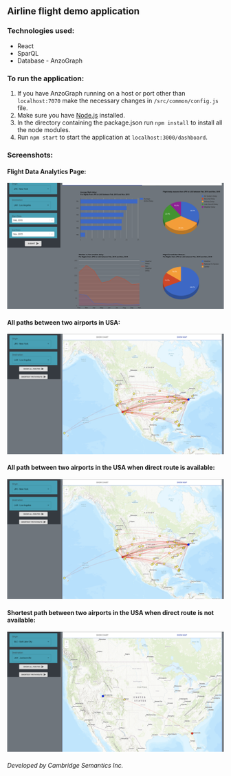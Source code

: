 ## Airline flight demo application


### Technologies used:
* React 
* SparQL
* Database - AnzoGraph

### To run the application:
1. If you have AnzoGraph running on a host or port other than `localhost:7070` make the necessary changes in `/src/common/config.js` file.
2. Make sure you have [Node.js](https://nodejs.org/en/) installed.
3. In the directory containing the package.json run `npm install` to install all the node modules.
4. Run `npm start` to start the application at `localhost:3000/dashboard`.

### Screenshots:

#### Flight Data Analytics Page:
![](https://github.com/swapnilblues/csi-anzograph-client-examples/blob/main/ScreenShots/chart.png)

#### All paths between two airports in USA:
![](https://github.com/swapnilblues/csi-anzograph-client-examples/blob/main/ScreenShots/map-all-paths-direct-route-available.png)

#### All path between two airports in the USA when direct route is available:
![](https://github.com/swapnilblues/csi-anzograph-client-examples/blob/main/ScreenShots/map-all-paths-direct-route-available.png)

#### Shortest path between two airports in the USA when direct route is not available:
![](https://github.com/swapnilblues/csi-anzograph-client-examples/blob/main/ScreenShots/map-shortest-path-drect-route-not-available.png)

###### Developed by Cambridge Semantics Inc.
